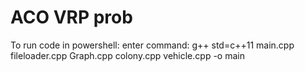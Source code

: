 # ACO VRP prob
To run code in powershell: enter command: g++ std=c++11 main.cpp fileloader.cpp Graph.cpp colony.cpp vehicle.cpp -o main   
